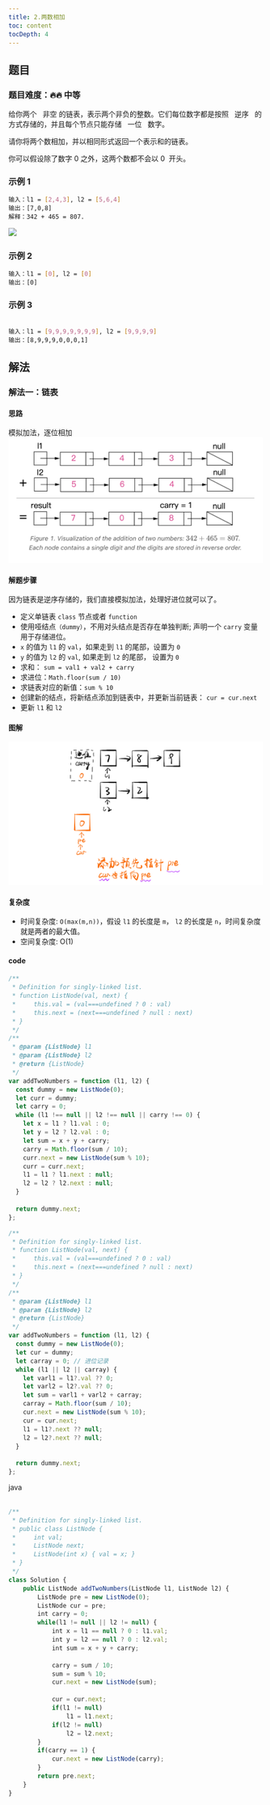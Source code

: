 ```yaml
---
title: 2.两数相加
toc: content
tocDepth: 4
---
```


## 题目

### 题目难度：🔥🔥 中等

给你两个   非空 的链表，表示两个非负的整数。它们每位数字都是按照   逆序   的方式存储的，并且每个节点只能存储   一位   数字。

请你将两个数相加，并以相同形式返回一个表示和的链表。

你可以假设除了数字 0 之外，这两个数都不会以 0  开头。

### 示例 1

```bash
输入：l1 = [2,4,3], l2 = [5,6,4]
输出：[7,0,8]
解释：342 + 465 = 807.
```

![](https://assets.leetcode-cn.com/aliyun-lc-upload/uploads/2021/01/02/addtwonumber1.jpg)

### 示例 2

```bash
输入：l1 = [0], l2 = [0]
输出：[0]
```

### 示例 3

```bash

输入：l1 = [9,9,9,9,9,9,9], l2 = [9,9,9,9]
输出：[8,9,9,9,0,0,0,1]
```

## 解法

### 解法一：链表

#### 思路

模拟加法，逐位相加
![](../../assets/daily-question/addTowNumber.png)

#### 解题步骤

因为链表是逆序存储的，我们直接模拟加法，处理好进位就可以了。

- 定义单链表 `class` 节点或者 `function`
- 使用哑结点`（dummy）`，不用对头结点是否存在单独判断; 声明一个 `carry` 变量用于存储进位。
- `x` 的值为 `l1` 的 `val`，如果走到 `l1` 的尾部，设置为 `0`
- `y` 的值为 `l2` 的 `val`, 如果走到 `l2` 的尾部， 设置为 `0`
- 求和： `sum = val1 + val2 + carry`
- 求进位：`Math.floor(sum / 10)`
- 求链表对应的新值：`sum % 10`
- 创建新的结点，将新结点添加到链表中，并更新当前链表： `cur = cur.next`
- 更新 `l1` 和 `l2`

#### 图解

![](../../assets/daily-question/images%20.gif)

#### 复杂度

- 时间复杂度:
  `O(max(m,n))`，假设 `l1` 的长度是 `m`， `l2` 的长度是 `n`，时间复杂度就是两者的最大值。
- 空间复杂度:
  O(1)

#### code

```javascript
/**
 * Definition for singly-linked list.
 * function ListNode(val, next) {
 *     this.val = (val===undefined ? 0 : val)
 *     this.next = (next===undefined ? null : next)
 * }
 */
/**
 * @param {ListNode} l1
 * @param {ListNode} l2
 * @return {ListNode}
 */
var addTwoNumbers = function (l1, l2) {
  const dummy = new ListNode(0);
  let curr = dummy;
  let carry = 0;
  while (l1 !== null || l2 !== null || carry !== 0) {
    let x = l1 ? l1.val : 0;
    let y = l2 ? l2.val : 0;
    let sum = x + y + carry;
    carry = Math.floor(sum / 10);
    curr.next = new ListNode(sum % 10);
    curr = curr.next;
    l1 = l1 ? l1.next : null;
    l2 = l2 ? l2.next : null;
  }

  return dummy.next;
};
```

```javascript
/**
 * Definition for singly-linked list.
 * function ListNode(val, next) {
 *     this.val = (val===undefined ? 0 : val)
 *     this.next = (next===undefined ? null : next)
 * }
 */
/**
 * @param {ListNode} l1
 * @param {ListNode} l2
 * @return {ListNode}
 */
var addTwoNumbers = function (l1, l2) {
  const dummy = new ListNode(0);
  let cur = dummy;
  let carray = 0; // 进位记录
  while (l1 || l2 || carray) {
    let varl1 = l1?.val ?? 0;
    let varl2 = l2?.val ?? 0;
    let sum = varl1 + varl2 + carray;
    carray = Math.floor(sum / 10);
    cur.next = new ListNode(sum % 10);
    cur = cur.next;
    l1 = l1?.next ?? null;
    l2 = l2?.next ?? null;
  }

  return dummy.next;
};
```

java

```javascript

/**
 * Definition for singly-linked list.
 * public class ListNode {
 *     int val;
 *     ListNode next;
 *     ListNode(int x) { val = x; }
 * }
 */
class Solution {
    public ListNode addTwoNumbers(ListNode l1, ListNode l2) {
        ListNode pre = new ListNode(0);
        ListNode cur = pre;
        int carry = 0;
        while(l1 != null || l2 != null) {
            int x = l1 == null ? 0 : l1.val;
            int y = l2 == null ? 0 : l2.val;
            int sum = x + y + carry;

            carry = sum / 10;
            sum = sum % 10;
            cur.next = new ListNode(sum);

            cur = cur.next;
            if(l1 != null)
                l1 = l1.next;
            if(l2 != null)
                l2 = l2.next;
        }
        if(carry == 1) {
            cur.next = new ListNode(carry);
        }
        return pre.next;
    }
}

```
